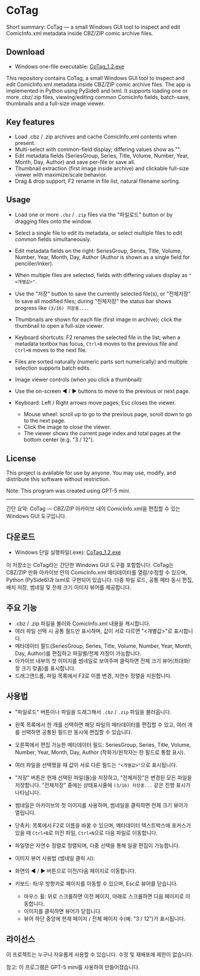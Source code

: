 # CoTag

Short summary: CoTag — a small Windows GUI tool to inspect and edit ComicInfo.xml metadata inside CBZ/ZIP comic archive files.

## Download
- Windows one-file executable: [CoTag_1.2.exe](https://github.com/iodides/CoTag/releases/download/v1.2/CoTag_1.2.exe)

This repository contains CoTag, a small Windows GUI tool to inspect and edit ComicInfo.xml metadata inside CBZ/ZIP comic archive files. The app is implemented in Python using PySide6 and lxml. It supports loading one or more .cbz/.zip files, viewing/editing common ComicInfo fields, batch-save, thumbnails and a full-size image viewer.

## Key features
- Load .cbz / .zip archives and cache ComicInfo.xml contents when present.
- Multi-select with common-field display; differing values show as "<individual>".
- Edit metadata fields (SeriesGroup, Series, Title, Volume, Number, Year, Month, Day, Author) and save per-file or save all.
- Thumbnail extraction (first image inside archive) and clickable full-size viewer with maximize/scale behavior.
- Drag & drop support, F2 rename in file list, natural filename sorting.



## Usage
- Load one or more `.cbz` / `.zip` files via the "파일로드" button or by dragging files onto the window.
- Select a single file to edit its metadata, or select multiple files to edit common fields simultaneously.
- Edit metadata fields on the right: SeriesGroup, Series, Title, Volume, Number, Year, Month, Day, Author (Author is shown as a single field for penciller/inker).
- When multiple files are selected, fields with differing values display as `"<개별값>"`.
- Use the "저장" button to save the currently selected file(s), or "전체저장" to save all modified files; during "전체저장" the status bar shows progress like `(3/16) 저장중...`.
- Thumbnails are shown for each file (first image in archive); click the thumbnail to open a full-size viewer.
- Keyboard shortcuts: F2 renames the selected file in the list; when a metadata textbox has focus, `Ctrl+B` moves to the previous file and `Ctrl+N` moves to the next file.
- Files are sorted naturally (numeric parts sort numerically) and multiple selection supports batch edits.

 - Image viewer controls (when you click a thumbnail):
  - Use the on-screen ◀ / ▶ buttons to move to the previous or next page.
  - Keyboard: Left / Right arrows move pages; Esc closes the viewer.
	- Mouse wheel: scroll up to go to the previous page, scroll down to go to the next page.
	- Click the image to close the viewer.
	- The viewer shows the current page index and total pages at the bottom center (e.g. "3 / 12").

 

## License
This project is available for use by anyone. You may use, modify, and distribute this software without restriction.

Note: This program was created using GPT-5 mini.

---

간단 요약: CoTag — CBZ/ZIP 아카이브 내의 ComicInfo.xml을 편집할 수 있는 Windows GUI 도구입니다.

## 다운로드
- Windows 단일 실행파일(.exe): [CoTag_1.2.exe](https://github.com/iodides/CoTag/releases/download/v1.2/CoTag_1.2.exe)

이 저장소는 CoTag라는 간단한 Windows GUI 도구를 포함합니다. CoTag는 CBZ/ZIP 만화 아카이브 안의 ComicInfo.xml 메타데이터를 열람/수정할 수 있으며, Python (PySide6)과 lxml로 구현되어 있습니다. 다중 파일 로드, 공통 메타 동시 편집, 배치 저장, 썸네일 및 전체 크기 이미지 뷰어를 제공합니다.

## 주요 기능
- .cbz / .zip 파일을 불러와 ComicInfo.xml 내용을 캐시합니다.
- 여러 파일 선택 시 공통 필드만 표시하며, 값이 서로 다르면 "<개별값>"로 표시합니다.
- 메타데이터 필드(SeriesGroup, Series, Title, Volume, Number, Year, Month, Day, Author)를 편집하고 파일별/전체 저장이 가능합니다.
- 아카이브 내부의 첫 이미지를 썸네일로 보여주며 클릭하면 전체 크기 뷰어(최대화/창 크기 맞춤)를 표시합니다.
- 드래그앤드롭, 파일 목록에서 F2로 이름 변경, 자연수 정렬을 지원합니다.



## 사용법
- "파일로드" 버튼이나 파일을 드래그해서 `.cbz` / `.zip` 파일을 불러옵니다.
- 왼쪽 목록에서 한 개를 선택하면 해당 파일의 메타데이터를 편집할 수 있고, 여러 개를 선택하면 공통된 필드만 동시에 편집할 수 있습니다.
- 오른쪽에서 편집 가능한 메타데이터 필드: SeriesGroup, Series, Title, Volume, Number, Year, Month, Day, Author (작화가/원작자는 한 필드로 통합 표시).
- 여러 파일을 선택했을 때 값이 서로 다른 필드는 `"<개별값>"`으로 표시됩니다.
- "저장" 버튼은 현재 선택된 파일(들)을 저장하고, "전체저장"은 변경된 모든 파일을 저장합니다. "전체저장" 중에는 상태표시줄에 `(3/16) 저장중...` 같은 진행 표시가 나타납니다.
- 썸네일은 아카이브의 첫 이미지를 사용하며, 썸네일을 클릭하면 전체 크기 뷰어가 열립니다.
- 단축키: 목록에서 F2로 이름을 바꿀 수 있으며, 메타데이터 텍스트박스에 포커스가 있을 때 `Ctrl+B`로 이전 파일, `Ctrl+N`으로 다음 파일로 이동합니다.
- 파일명은 자연수 정렬로 정렬되며, 다중 선택을 통해 일괄 편집이 가능합니다.

 - 이미지 뷰어 사용법 (썸네일 클릭 시):
  - 화면의 ◀ / ▶ 버튼으로 이전/다음 페이지로 이동합니다.
  - 키보드: 좌/우 방향키로 페이지를 이동할 수 있으며, Esc로 뷰어를 닫습니다.
	- 마우스 휠: 위로 스크롤하면 이전 페이지, 아래로 스크롤하면 다음 페이지로 이동합니다.
	- 이미지를 클릭하면 뷰어가 닫힙니다.
	- 뷰어 하단 중앙에 현재 페이지 / 전체 페이지 수(예: "3 / 12")가 표시됩니다.

 

## 라이선스
이 프로젝트는 누구나 자유롭게 사용할 수 있습니다. 수정 및 재배포에 제한이 없습니다.

참고: 이 프로그램은 GPT-5 mini를 사용하여 만들어졌습니다.
